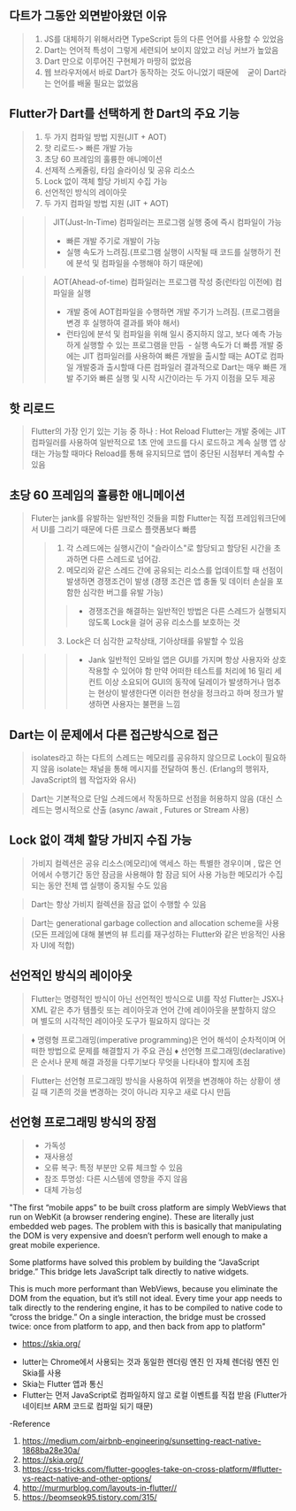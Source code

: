 다트가 그동안 외면받아왔던 이유
-----------------------------
>1) JS를 대체하기 위해서라면 TypeScript 등의 다른 언어를 사용할 수 있었음
>2) Dart는 언어적 특성이 그렇게 세련되어 보이지 않았고 러닝 커브가 높았음
>3) Dart 만으로 이루어진 구현체가 마땅히 없었음
>4) 웹 브라우저에서 바로 Dart가 동작하는 것도 아니었기 때문에    굳이 Dart라는 언어를 배울 필요는 없었음

Flutter가 Dart를 선택하게 한 Dart의 주요 기능
-----------------------------
>1) 두 가지 컴파일 방법 지원(JIT + AOT)
>2) 핫 리로드-> 빠른 개발 가능
>3) 초당 60 프레임의 훌륭한 애니메이션
>4) 선제적 스케줄링, 타임 슬라이싱 및 공유 리소스
>5) Lock 없이 객체 할당 가비지 수집 가능
>6) 선언적인 방식의 레이아웃
>7) 두 가지 컴파일 방법 지원 (JIT + AOT)

>  >JIT(Just-In-Time) 컴파일러는 프로그램 실행 중에 즉시 컴파일이 가능
>  >  - 빠른 개발 주기로 개발이 가능
>  >  - 실행 속도가 느려짐.(프로그램 실행이 시작될 때 코드를 실행하기 전에 분석 및 컴파일을 수행해야 하기 때문에)

>  >AOT(Ahead-of-time) 컴파일러는 프로그램 작성 중(런타임 이전에) 컴파일을 실행   
>  >  - 개발 중에 AOT컴파일을 수행하면 개발 주기가 느려짐. (프로그램을 변경 후 실행하여 결과를 봐야 해서)
>  >  - 런타임에 분석 및 컴파일을 위해 일시 ​​중지하지 않고, 보다 예측 가능하게 실행할 수 있는 프로그램을 만듬
>  >  - 실행 속도가 더 빠름
>  >  개발 중에는 JIT 컴파일러를 사용하여 빠른 개발을 출시할 때는 AOT로 컴파일
>  >  개발중과 출시할때 다른 컴파일러 결과적으로 Dart는 매우 빠른 개발 주기와 빠른 실행 및 시작 시간이라는 두 가지 이점을 모두 제공

핫 리로드
-------------
>Flutter의 가장 인기 있는 기능 중 하나 : Hot Reload
>Flutter는 개발 중에는 JIT 컴파일러를 사용하여 일반적으로 1초 안에 코드를 다시 로드하고 계속 실행
>앱 상태는 가능할 때마다 Reload를 통해 유지되므로 앱이 중단된 시점부터 계속할 수 있음

초당 60 프레임의 훌륭한 애니메이션
---------------------------
>Fluter는 jank를 유발하는 일반적인 것들을 피함
>Flutter는 직접 프레임워크단에서 UI를 그리기 때문에 다른 크로스 플랫폼보다 빠름
> >1) 각 스레드에는 실행시간이 "슬라이스"로 할당되고 할당된 시간을 초과하면 다른 스레드로 넘어감.
> >2) 메모리와 같은 스레드 간에 공유되는 리소스를 업데이트할 때 선점이 발생하면 경쟁조건이 발생 (경쟁 조건은 앱 충돌 및 데이터 손실을 포함한 심각한 버그를 유발 가능)
> > >   - 경쟁조건을 해결하는 일반적인 방법은 다른 스레드가 실행되지 않도록 Lock을 걸어 공유 리소스를 보호하는 것
> >3) Lock은 더 심각한 교착상태, 기아상태를 유발할 수 있음

> > >- Jank
> > >일반적인 모바일 앱은 GUI를 가지며 항상 사용자와 상호작용할 수 있어야 함
> > >만약 어떠한 테스트를 처리에 16 밀리 세 컨트 이상 소요되어 GUI의 동작에 딜레이가 발생하거나 멈추는 현상이 발생한다면 
> > >이러한 현상을 정크라고 하며 정크가 발생하면 사용자는 불편을 느낌


Dart는 이 문제에서 다른 접근방식으로 접근
---------------
>isolates라고 하는 다트의 스레드는 메모리를 공유하지 않으므로 Lock이 필요하지 않음
>isolate는 채널을 통해 메시지를 전달하여 통신. (Erlang의 행위자, JavaScript의 웹 작업자와 유사)

>Dart는 기본적으로 단일 스레드에서 작동하므로 선점을 허용하지 않음 (대신 스레드는 명시적으로 산출 (async /await , Futures or Stream 사용)

Lock 없이 객체 할당 가비지 수집 가능
---------------------------
>가비지 컬렉션은 공유 리소스(메모리)에 액세스 하는 특별한 경우이며 , 많은 언어에서 수행기간 동안 잠금을 사용해야 함
>잠금 되어 사용 가능한 메모리가 수집되는 동안 전체 앱 실행이 중지될 수도 있음

>Dart는 항상 가비지 컬렉션을 잠금 없이 수행할 수 있음

>Dart는 generational garbage collection and allocation scheme을 사용 (모든 프레임에 대해 불변의 뷰 트리를 재구성하는 Flutter와 같은 반응적인 사용자 UI에 적합)

선언적인 방식의 레이아웃
-----------
>Flutter는 명령적인 방식이 아닌 선언적인 방식으로 UI를 작성
>Flutter는 JSX나 XML 같은 추가 템플릿 또는 레이아웃과 언어 간에 레이아웃을 분할하지 않으며 별도의 시각적인 레이아웃 도구가 필요하지 않다는 것

>♦ 명령형 프로그래밍(imperative programming)은 언어 해석이 순차적이며 어떠한 방법으로 문제를 해결할지 가 주요 관심
>♦ 선언형 프로그래밍(declarative)은 순서나 문제 해결 과정을 다루기보다 무엇을 나타내야 할지에 초점

>Flutter는 선언형 프로그래밍 방식을 사용하여 위젯을 변경해야 하는 상황이 생길 때 기존의 것을 변경하는 것이 아니라 지우고 새로 다시 만듬

선언형 프로그래밍 방식의 장점
--------------------
>- 가독성
>-  재사용성
>- 오류 복구: 특정 부분만 오류 체크할 수 있음
>- 참조 투명성: 다른 시스템에 영향을 주지 않음
>- 대체 가능성

"The first “mobile apps” to be built cross platform are simply WebViews that run on WebKit (a browser rendering engine). These are literally just embedded web pages. The problem with this is basically that manipulating the DOM is very expensive and doesn’t perform well enough to make a great mobile experience.

Some platforms have solved this problem by building the “JavaScript bridge.” This bridge lets JavaScript talk directly to native widgets.

This is much more performant than WebViews, because you eliminate the DOM from the equation, but it’s still not ideal. Every time your app needs to talk directly to the rendering engine, it has to be compiled to native code to “cross the bridge.” On a single interaction, the bridge must be crossed twice: once from platform to app, and then back from app to platform"

* https://skia.org/
 - lutter는 Chrome에서 사용되는 것과 동일한 렌더링 엔진 인 자체 렌더링 엔진 인 Skia를 사용
 - Skia는 Flutter 앱과 통신
 - Flutter는 먼저 JavaScript로 컴파일하지 않고 로컬 이벤트를 직접 받음 (Flutter가 네이티브 ARM 코드로 컴파일 되기 때문)


-Reference
1) <https://medium.com/airbnb-engineering/sunsetting-react-native-1868ba28e30a/>
2) <https://skia.org//>
3) <https://css-tricks.com/flutter-googles-take-on-cross-platform/#flutter-vs-react-native-and-other-options/>
4) <http://murmurblog.com/layouts-in-flutter//>
5) <https://beomseok95.tistory.com/315/>
